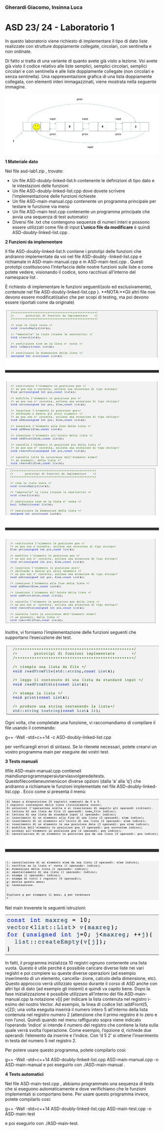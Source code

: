 <h3> Gherardi Giacomo, Insinna Luca </h3>

<h1>﻿ASD 23/ 24 - Laboratorio 1</h1>

In questo laboratorio viene richiesto di implementare il tipo di dato liste realizzate con strutture doppiamente collegate, circolari, con sentinella e non ordinate.

Di fatto si tratta di una variante di quanto avete già visto a lezione. Voi avete già visto il codice relativo alle liste semplici, semplici circolari, semplici circolari e con sentinella e alle liste doppiamente collegate (non circolari e senza sentinella). Una rappresentazione grafica di una lista doppiamente collegata, con elementi interi immagazzinati, viene mostrata nella seguente immagine.

![](src/lista_doppiamente_collegata.jpeg)

**1 Materiale dato**

Nel file asd-lab1.zip , trovate:

- Un file ASD-doubly-linked-list.h contenente le definizioni di tipo dato e le intestazioni delle funzioni
- Un file ASD-doubly-linked-list.cpp dove dovete scrivere l’implementazione delle funzioni richieste
- Un file ASD-main-manual.cpp contenente un programma principale per testare le funzione via menù
- Un file ASD-main-test.cpp contenente un programma principale che avvia una sequenza di test automatici
- Diversi file .txt che contengono sequenze di numeri interi e possono essere utilizzati come file di input **L’unico file da modificare** è quindi ASD-doubly-linked-list.cpp .

**2 Funzioni da implementare**

Il file ASD-doubly-linked-list.h contiene i prototipi delle funzioni che andranno implementate da voi nel file ASD-doubly -linked-list.cpp e richiamate in ASD-main-manual.cpp e in ASD-main-test.cpp . Questi prototipi costituiscono l’interfaccia delle nostre funzioni sulle liste e come potete vedere, visionando il codice, sono racchiusi all’interno del namespace list .

È richiesto di implementare le funzioni seguenti(solo ed esclusivamente), contenute nel file ASD-doubly-linked-list.cpp ). **NOTA:**Gli altri file non devono essere modificati(salvo che per scopi di testing, ma poi devono essere riportati come da originale)

![](src/codice_1.png)
![](src/codice_2.png)


Inoltre, vi forniamo l’implementazione delle funzioni seguenti che supportano l’esecuzione dei test.

![](src/codice_3.png)

Ogni volta, che completate una funzione, vi raccomandiamo di compilare il file usando il commando:

g++ -Wall -std=c++14 -c ASD-doubly-linked-list.cpp

per verificaregli errori di sintassi. Se lo ritenete necessari, potete crearvi un vostro programma main per eseguire dei vostri test.

**3 Tests manuali**

Ilfile ASD-main-manual.cpp contieneil maindiunprogrammaperaiutarviasvolgeredeitests. Questofilecontieneunmenùcon diverse opzioni (dalla ‘a’ alla ‘q’) che andranno a richiamare le funzioni implementate nel file ASD-doubly-linked-list.cpp . Ecco come si presenta il menù:

![](src/test_1.png)


Nel main troverete le seguenti istruzioni:

![](src/test_2.png)


In fatti, il programma inizializza 10 registri ognuno contenente una lista vuota. Questo è utile perchè è possibile caricare diverse liste nei vari registri e poi compiere su queste diverse operazioni (ad esempio inserimento di un elemento, cancella- zione, calcolo della dimensione, etc). Questo approccio verrà utilizzato spesso durante il corso di ASD anche con altri tipi di dato (ad esempio gli insiemi) e quindi va capito bene. Dopo la fase inizializzazione è possibile utilizzare all’interno del file ASD-main-manual.cpp la notazione v[i] per indicare la lista contenuta nel registro i-esimo del nostro Vector. Ad esempio, la linea di codice list::addFront(5, v[2]); una volta eseguita inserirà il numero intero 5 all’interno della lista contenuta nel registro numero 2 (attenzione che il primo registro è lo zero e non l’uno). Quindi quando nel menu raffigurato sopra viene indicato l’operando ‘indice’ si intende il numero del registro che contiene la lista sulla quale verrà svolta l’operazione. Come esempio, l’opzione d, richiede due operandi: l’elemento da inserire e l’indice. Con ‘d 5 2’ si ottiene l’inserimento in testa del numero 5 nel registro 2.

Per potere usare questo programma, potete compilarlo cosi:

g++ -Wall -std=c++14 ASD-doubly-linked-list.cpp ASD-main-manual.cpp -o ASD-main-manual e poi eseguirlo con ./ASD-main-manual .

**4 Tests automatici**

Nel file ASD-main-test.cpp , abbiamo programmato una sequenza di tests che si eseguono automaticamente e dove verifichiamo che le funzioni implementati si comportano bene. Per usare questo programma invece, potete compilarlo cosi:

g++ -Wall -std=c++14 ASD-doubly-linked-list.cpp ASD-main-test.cpp -o ASD-main-test

e poi eseguirlo con ./ASD-main-test.
